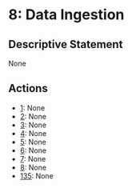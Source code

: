 # 8: Data Ingestion

## Descriptive Statement

None

## Actions

- [1](/components/actions/001.md): None
- [2](/components/actions/002.md): None
- [3](/components/actions/003.md): None
- [4](/components/actions/004.md): None
- [5](/components/actions/005.md): None
- [6](/components/actions/006.md): None
- [7](/components/actions/007.md): None
- [8](/components/actions/008.md): None
- [135](/components/actions/004.md): None

